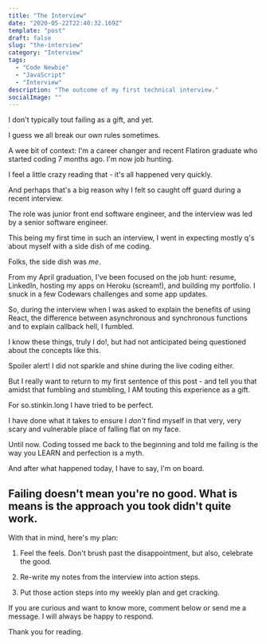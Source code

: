 ```yaml
---
title: "The Interview"
date: "2020-05-22T22:40:32.169Z"
template: "post"
draft: false
slug: "the-interview"
category: "Interview"
tags:
  - "Code Newbie"
  - "JavaScript"
  - "Interview"
description: "The outcome of my first technical interview."
socialImage: ""
---
```


I don't typically tout failing as a gift, and yet.

I guess we all break our own rules sometimes.

A wee bit of context: I'm a career changer and recent Flatiron graduate who started coding 7 months ago. I'm now job hunting.

I feel a little crazy reading that - it's all happened very quickly.

And perhaps that's a big reason why I felt so caught off guard during a recent interview.

The role was junior front end software engineer, and the interview was led by a senior software engineer. 

This being my first time in such an interview, I went in expecting mostly q's about myself with a side dish of me coding.

Folks, the side dish was *me*.

From my April graduation, I've been focused on the job hunt: resume, LinkedIn, hosting my apps on Heroku (scream!), and building my portfolio. I snuck in a few Codewars challenges and some app updates.

So, during the interview when I was asked to explain the benefits of using React, the difference between asynchronous and synchronous functions and to explain callback hell, I fumbled.

I know these things, truly I do!, but had not anticipated being questioned about the concepts like this.

Spoiler alert! I did not sparkle and shine during the live coding either.

But I really want to return to my first sentence of this post - and tell you that amidst that fumbling and stumbling, I AM touting this experience as a gift.

For so.stinkin.long I have tried to be perfect.

I have done what it takes to ensure I *don't* find myself in that very, very scary and vulnerable place of falling flat on my face.

Until now. Coding tossed me back to the beginning and told me failing is the way you LEARN and perfection is a myth.

And after what happened today, I have to say, I'm on board.

## Failing doesn't mean you're no good. What is means is the approach you took didn't quite work. 

With that in mind, here's my plan:

1) Feel the feels. Don't brush past the disappointment, but also, celebrate the good.

2) Re-write my notes from the interview into action steps.

3) Put those action steps into my weekly plan and get cracking.

If you are curious and want to know more, comment below or send me a message. I will always be happy to respond.

Thank you for reading.